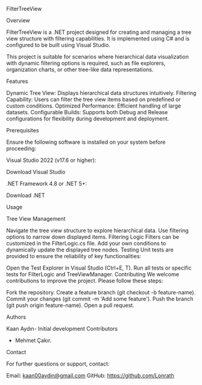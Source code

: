 


FilterTreeView

Overview

FilterTreeView is a .NET project designed for creating and managing a tree view structure with filtering capabilities. It is implemented using C# and is configured to be built using Visual Studio.

This project is suitable for scenarios where hierarchical data visualization with dynamic filtering options is required, such as file explorers, organization charts, or other tree-like data representations.

Features

Dynamic Tree View: Displays hierarchical data structures intuitively.
Filtering Capability: Users can filter the tree view items based on predefined or custom conditions.
Optimized Performance: Efficient handling of large datasets.
Configurable Builds: Supports both Debug and Release configurations for flexibility during development and deployment.

Prerequisites

Ensure the following software is installed on your system before proceeding:

Visual Studio 2022 (v17.6 or higher):

Download Visual Studio

.NET Framework 4.8 or .NET 5+:

Download .NET

Usage

Tree View Management

Navigate the tree view structure to explore hierarchical data.
Use filtering options to narrow down displayed items.
Filtering Logic
Filters can be customized in the FilterLogic.cs file.
Add your own conditions to dynamically update the displayed tree nodes.
Testing
Unit tests are provided to ensure the reliability of key functionalities:

Open the Test Explorer in Visual Studio (Ctrl+E, T).
Run all tests or specific tests for FilterLogic and TreeViewManager.
Contributing
We welcome contributions to improve the project. Please follow these steps:

Fork the repository.
Create a feature branch (git checkout -b feature-name).
Commit your changes (git commit -m 'Add some feature').
Push the branch (git push origin feature-name).
Open a pull request.


Authors

Kaan Aydın- Initial development
Contributors
 - Mehmet Çakır.

Contact

For further questions or support, contact:

Email: kaan00aydin@gmail.com
GitHub: https://github.com/Lonrath
